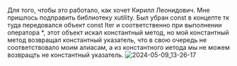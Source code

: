 Для того, чтобы это работало, как хочет Кирилл Леонидович. Мне пришлось подправить библиотеку xutility. 
Был убран const в концепте тк туда передовался объект const Iter и соответственно при выполнении оператора *, этот объект искал константный метод, 
но мой константный метод возвращал константный указатель, что в свою очередь не соответствовало моим алиасам, а из константного иетода мы не можем возвращть не константный указатель.
![2024-05-09_13-26-17](https://github.com/AnastasiiaFedchenko/OOP/assets/61208152/95480f32-f109-4226-ab31-de3a71c0c1a3)
